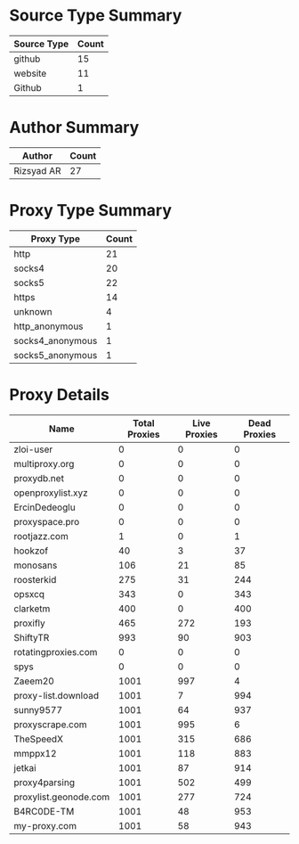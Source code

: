 # Source Type Summary

| Source Type | Count |
|-------------|-------|
| github | 15 |
| website | 11 |
| Github | 1 |


# Author Summary

| Author | Count |
|--------|-------|
| Rizsyad AR | 27 |


# Proxy Type Summary

| Proxy Type | Count |
|------------|-------|
| http | 21 |
| socks4 | 20 |
| socks5 | 22 |
| https | 14 |
| unknown | 4 |
| http_anonymous | 1 |
| socks4_anonymous | 1 |
| socks5_anonymous | 1 |


# Proxy Details

| Name | Total Proxies | Live Proxies | Dead Proxies |
|------|---------------|--------------|---------------|
| zloi-user | 0 | 0 | 0 |
| multiproxy.org | 0 | 0 | 0 |
| proxydb.net | 0 | 0 | 0 |
| openproxylist.xyz | 0 | 0 | 0 |
| ErcinDedeoglu | 0 | 0 | 0 |
| proxyspace.pro | 0 | 0 | 0 |
| rootjazz.com | 1 | 0 | 1 |
| hookzof | 40 | 3 | 37 |
| monosans | 106 | 21 | 85 |
| roosterkid | 275 | 31 | 244 |
| opsxcq | 343 | 0 | 343 |
| clarketm | 400 | 0 | 400 |
| proxifly | 465 | 272 | 193 |
| ShiftyTR | 993 | 90 | 903 |
| rotatingproxies.com | 0 | 0 | 0 |
| spys | 0 | 0 | 0 |
| Zaeem20 | 1001 | 997 | 4 |
| proxy-list.download | 1001 | 7 | 994 |
| sunny9577 | 1001 | 64 | 937 |
| proxyscrape.com | 1001 | 995 | 6 |
| TheSpeedX | 1001 | 315 | 686 |
| mmppx12 | 1001 | 118 | 883 |
| jetkai | 1001 | 87 | 914 |
| proxy4parsing | 1001 | 502 | 499 |
| proxylist.geonode.com | 1001 | 277 | 724 |
| B4RC0DE-TM | 1001 | 48 | 953 |
| my-proxy.com | 1001 | 58 | 943 |
